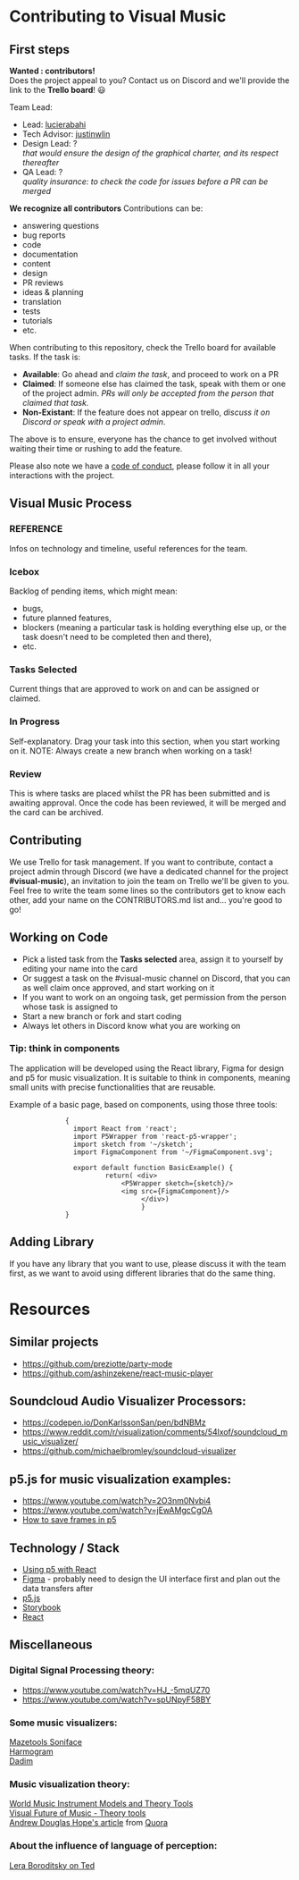# Contributing to Visual Music

## First steps
__Wanted : contributors!__                           
Does the project appeal to you? Contact us on Discord and we'll provide the link to the __Trello board__! :smiley:

Team Lead:     
* Lead: [lucierabahi](https://github.com/lucierabahi)
* Tech Advisor: [justinwlin](https://github.com/justinwlin)
* Design Lead: ?                          
*that would ensure the design of the graphical charter, and its respect thereafter*
* QA Lead: ?                      
*quality insurance: to check the code for issues before a PR can be merged*

__We recognize all contributors__
Contributions can be:
* answering questions
* bug reports
* code
* documentation
* content
* design
* PR reviews 
* ideas & planning
* translation
* tests
* tutorials
* etc.

When contributing to this repository, check the Trello board for available tasks. If the task is:
* __Available__: Go ahead and *claim the task*, and proceed to work on a PR
* __Claimed__: If someone else has claimed the task, speak with them or one of the project admin. *PRs will only be accepted from the person that claimed that task.*
* __Non-Existant__: If the feature does not appear on trello, *discuss it on Discord or speak with a project admin*.

The above is to ensure, everyone has the chance to get involved without waiting their time or rushing to add the feature.

Please also note we have a [code of conduct](https://github.com/zero-to-mastery/visual-music/blob/master/CODE_OF_CONDUCT.md), please follow it in all your interactions with the project.

## Visual Music Process
### REFERENCE
Infos on technology and timeline, useful references for the team.

### Icebox
Backlog of pending items, which might mean:
* bugs,
* future planned features,
* blockers (meaning a particular task is holding everything else up, or the task doesn't need to be completed then and there),
* etc.

### Tasks Selected
Current things that are approved to work on and can be assigned or claimed.

### In Progress
Self-explanatory. Drag your task into this section, when you start working on it.
NOTE: Always create a new branch when working on a task!

### Review
This is where tasks are placed whilst the PR has been submitted and is awaiting approval. Once the code has been reviewed, it will be merged and the card can be archived.


## Contributing
We use Trello for task management. If you want to contribute, contact a project admin through Discord (we have a dedicated channel for the project __#visual-music__), an invitation to join the team on Trello we'll be given to you. Feel free to write the team some lines so the contributors get to know each other, add your name on the CONTRIBUTORS.md list and... you're good to go! 

## Working on Code
* Pick a listed task from the __Tasks selected__ area, assign it to yourself by editing your name into the card
* Or suggest a task on the #visual-music channel on Discord, that you can as well claim once approved, and start working on it
* If you want to work on an ongoing task, get permission from the person whose task is assigned to
* Start a new branch or fork and start coding
* Always let others in Discord know what you are working on

### Tip: think in components
The application will be developed using the React library, Figma for design and p5 for music visualization. It is suitable to think in components, meaning small units with precise functionalities that are reusable.     

Example of a basic page, based on components, using those three tools:

                  {
                  	import React from 'react';
                    import P5Wrapper from 'react-p5-wrapper';
                    import sketch from '~/sketch';
                    import FigmaComponent from '~/FigmaComponent.svg';

                    export default function BasicExample() {
                        	return( <div>
		                 		<P5Wrapper sketch={sketch}/>
		                 		<img src={FigmaComponent}/>
		                 		     </div>)
                                     }
                  }

## Adding Library
If you have any library that you want to use, please discuss it with the team first, as we want to avoid using different libraries that do the same thing.

# Resources
## Similar projects
* https://github.com/preziotte/party-mode
* https://github.com/ashinzekene/react-music-player

## Soundcloud Audio Visualizer Processors:
* https://codepen.io/DonKarlssonSan/pen/bdNBMz             
* https://www.reddit.com/r/visualization/comments/54lxof/soundcloud_music_visualizer/                 
* https://github.com/michaelbromley/soundcloud-visualizer 

## p5.js for music visualization examples: 
* https://www.youtube.com/watch?v=2O3nm0Nvbi4
* https://www.youtube.com/watch?v=jEwAMgcCgOA
* [How to save frames in p5](http://p5js.org/reference/#/p5/saveFrames)

## Technology / Stack
* [Using p5 with React](https://discourse.processing.org/t/using-react-with-p5-js-es6-support/3298)
* [Figma](https://www.figma.com/) - probably need to design the UI interface first and plan out the data transfers after
* [p5.js](http://p5js.org/)
* [Storybook](https://storybook.js.org/)
* [React](https://reactjs.org/)

## Miscellaneous
### Digital Signal Processing theory:
* https://www.youtube.com/watch?v=HJ_-5mqUZ70 
* https://www.youtube.com/watch?v=spUNpyF58BY

### Some music visualizers:      
[Mazetools Soniface](https://www.mazetools.com/)        
[Harmogram](https://harmogram.com/)       
[Dadim](https://do.adive.in/music/99)          

### Music visualization theory:        
[World Music Instrument Models and Theory Tools](https://www.facebook.com/WorldMusicInstrumentsAndTheory/)       
[Visual Future of Music - Theory tools](https://visualfutureofmusic.blogspot.com/p/matrices-frequency-atlas.html)   
[Andrew Douglas Hope's article](https://github.com/zero-to-mastery/visual-music/blob/master/Andrew-Douglas-Hope.md)   from [Quora](https://www.quora.com/What-are-ways-of-visualizing-music)  

### About the influence of language of perception:       
[Lera Boroditsky on Ted](https://www.youtube.com/watch?v=RKK7wGAYP6k)  
